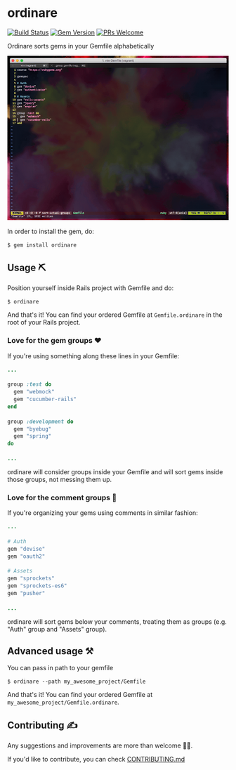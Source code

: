 # ordinare

[![Build Status](https://semaphoreci.com/api/v1/nikolalsvk/ordinare/branches/master/shields_badge.svg)](https://semaphoreci.com/nikolalsvk/ordinare)
[![Gem Version](https://badge.fury.io/rb/ordinare.svg)](https://badge.fury.io/rb/ordinare)
[![PRs Welcome](https://img.shields.io/badge/PRs-welcome-brightgreen.svg)](CONTRIBUTING.md#5-make-a-pull-request)

Ordinare sorts gems in your Gemfile alphabetically

![ordinare GIF](ordinare.gif)

In order to install the gem, do:

```
$ gem install ordinare
```

## Usage :pick:

Position yourself inside Rails project with Gemfile and do:

```
$ ordinare
```

And that's it!
You can find your ordered Gemfile at `Gemfile.ordinare` in the root of your
Rails project.

### Love for the gem groups :heart:

If you're using something along these lines in your Gemfile:
```ruby
...

group :test do
  gem "webmock"
  gem "cucumber-rails"
end

group :development do
  gem "byebug"
  gem "spring"
do

...
```
ordinare will consider groups inside your Gemfile and will sort
gems inside those groups, not messing them up.

### Love for the comment groups :green_heart:

If you're organizing your gems using comments in similar fashion:
```ruby
...

# Auth
gem "devise"
gem "oauth2"

# Assets
gem "sprockets"
gem "sprockets-es6"
gem "pusher"

...
```
ordinare will sort gems below your comments, treating them as groups 
(e.g. "Auth" group and "Assets" group).

## Advanced usage :hammer_and_pick:

You can pass in path to your gemfile

```
$ ordinare --path my_awesome_project/Gemfile
```

And that's it!
You can find your ordered Gemfile at `my_awesome_project/Gemfile.ordinare`.

## Contributing :writing_hand:

Any suggestions and improvements are more than welcome :bowing_man:.

If you'd like to contribute, you can check [CONTRIBUTING.md](CONTRIBUTING.md)
